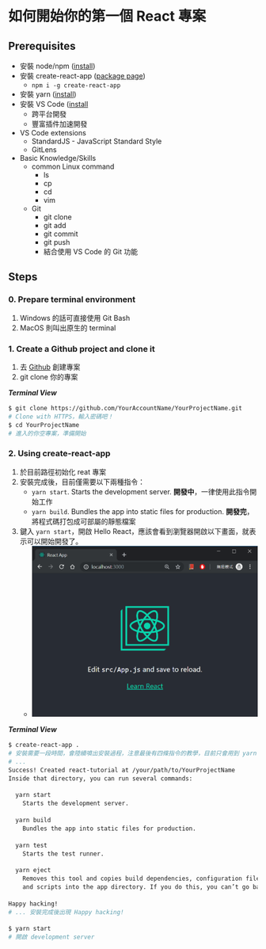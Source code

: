 # 如何開始你的第一個 React 專案
## Prerequisites
- 安裝 node/npm ([install](https://nodejs.org/en/download/))
- 安裝 create-react-app ([package page](https://www.npmjs.com/package/create-react-app))
    - `npm i -g create-react-app`    
- 安裝 yarn ([install](https://yarnpkg.com/lang/en/docs/install/#mac-stable))
- 安裝 VS Code ([install](https://code.visualstudio.com/download)
    - 跨平台開發
    - 豐富插件加速開發
- VS Code extensions
    - StandardJS - JavaScript Standard Style
    - GitLens
- Basic Knowledge/Skills
    - common Linux command
        - ls
        - cp
        - cd
        - vim
    - Git
        - git clone
        - git add
        - git commit
        - git push
        - 結合使用 VS Code 的 Git 功能

## Steps
### 0. Prepare terminal environment
1. Windows 的話可直接使用 Git Bash
2. MacOS 則叫出原生的 terminal

### 1. Create a Github project and clone it
1. 去 [Github](https://github.com/) 創建專案
2. git clone 你的專案

***Terminal View***
```bash
$ git clone https://github.com/YourAccountName/YourProjectName.git
# Clone with HTTPS，輸入密碼吧！
$ cd YourProjectName
# 進入的你空專案，準備開始
```

### 2. Using create-react-app
1. 於目前路徑初始化 reat 專案
2. 安裝完成後，目前僅需要以下兩種指令：
    - `yarn start`. Starts the development server. **開發中**，一律使用此指令開始工作
    - `yarn build`. Bundles the app into static files for production. **開發完**，將程式碼打包成可部屬的靜態檔案
3. 鍵入 `yarn start`，開啟 Hello React，應該會看到瀏覽器開啟以下畫面，就表示可以開始開發了。
    - ![image](./hello-react.PNG)   

***Terminal View***
```bash
$ create-react-app . 
# 安裝需要一段時間，會陸續噴出安裝過程，注意最後有四條指令的教學，目前只會用到 yarn start 與 yarn build
# ...
Success! Created react-tutorial at /your/path/to/YourProjectName
Inside that directory, you can run several commands:

  yarn start
    Starts the development server.

  yarn build
    Bundles the app into static files for production.

  yarn test
    Starts the test runner.

  yarn eject
    Removes this tool and copies build dependencies, configuration files
    and scripts into the app directory. If you do this, you can’t go back!

Happy hacking!
# ... 安裝完成後出現 Happy hacking!

$ yarn start
# 開啟 development server

```